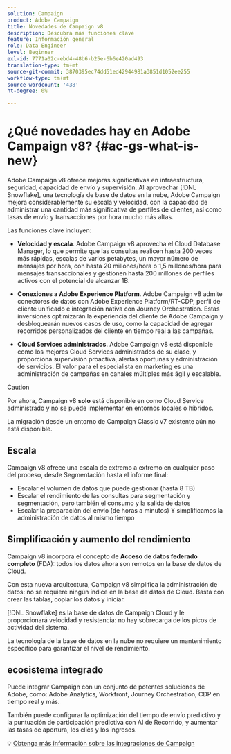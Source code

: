 ```yaml
---
solution: Campaign
product: Adobe Campaign
title: Novedades de Campaign v8
description: Descubra más funciones clave
feature: Información general
role: Data Engineer
level: Beginner
exl-id: 7771a02c-ebd4-48b6-b25e-6b6e420ad493
translation-type: tm+mt
source-git-commit: 3870395ec74dd51ed42944981a3851d1052ee255
workflow-type: tm+mt
source-wordcount: '438'
ht-degree: 0%

---
```


# ¿Qué novedades hay en Adobe Campaign v8? {#ac-gs-what-is-new}

Adobe Campaign v8 ofrece mejoras significativas en infraestructura, seguridad, capacidad de envío y supervisión. Al aprovechar [!DNL Snowflake], una tecnología de base de datos en la nube, Adobe Campaign mejora considerablemente su escala y velocidad, con la capacidad de administrar una cantidad más significativa de perfiles de clientes, así como tasas de envío y transacciones por hora mucho más altas.

Las funciones clave incluyen:

* **Velocidad y escala**. Adobe Campaign v8 aprovecha el Cloud Database Manager, lo que permite que las consultas realicen hasta 200 veces más rápidas, escalas de varios petabytes, un mayor número de mensajes por hora, con hasta 20 millones/hora o 1,5 millones/hora para mensajes transaccionales y gestionen hasta 200 millones de perfiles activos con el potencial de alcanzar 1B.

* **Conexiones a Adobe Experience Platform**. Adobe Campaign v8 admite conectores de datos con Adobe Experience Platform/RT-CDP, perfil de cliente unificado e integración nativa con Journey Orchestration. Estas inversiones optimizarán la experiencia del cliente de Adobe Campaign y desbloquearán nuevos casos de uso, como la capacidad de agregar recorridos personalizados del cliente en tiempo real a las campañas.

* **Cloud Services administrados**. Adobe Campaign v8 está disponible como los mejores Cloud Services administrados de su clase, y proporciona supervisión proactiva, alertas oportunas y administración de servicios. El valor para el especialista en marketing es una administración de campañas en canales múltiples más ágil y escalable.

>[!CAUTION]
>
>Por ahora, Campaign v8 **solo** está disponible en como Cloud Service administrado y no se puede implementar en entornos locales o híbridos.
>
>La migración desde un entorno de Campaign Classic v7 existente aún no está disponible.


## Escala

Campaign v8 ofrece una escala de extremo a extremo en cualquier paso del proceso, desde Segmentación hasta el informe final:

* Escalar el volumen de datos que puede gestionar (hasta 8 TB)
* Escalar el rendimiento de las consultas para segmentación y segmentación, pero también el consumo y la salida de datos
* Escalar la preparación del envío (de horas a minutos)
Y simplificamos la administración de datos al mismo tiempo

## Simplificación y aumento del rendimiento

Campaign v8 incorpora el concepto de **Acceso de datos federado completo** (FDA): todos los datos ahora son remotos en la base de datos de Cloud.

Con esta nueva arquitectura, Campaign v8 simplifica la administración de datos: no se requiere ningún índice en la base de datos de Cloud. Basta con crear las tablas, copiar los datos y iniciar.

[!DNL Snowflake] es la base de datos de Campaign Cloud y le proporcionará velocidad y resistencia: no hay sobrecarga de los picos de actividad del sistema.

La tecnología de la base de datos en la nube no requiere un mantenimiento específico para garantizar el nivel de rendimiento.

## ecosistema integrado

Puede integrar Campaign con un conjunto de potentes soluciones de Adobe, como: Adobe Analytics, Workfront, Journey Orchestration, CDP en tiempo real y más.

También puede configurar la optimización del tiempo de envío predictivo y la puntuación de participación predictiva con AI de Recorrido, y aumentar las tasas de apertura, los clics y los ingresos.

:bulb: [Obtenga más información sobre las integraciones de Campaign](../connect/integration.md)

